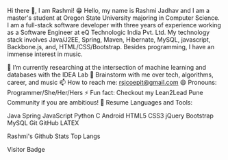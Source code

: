 Hi there 👋, I am Rashmi! 😁
Hello, my name is Rashmi Jadhav and I am a master's student at Oregon State University majoring in Computer Science. I am a full-stack software developer with three years of experience working as a Software Engineer at eQ Technologic India Pvt. Ltd. My technology stack involves Java/J2EE, Spring, Maven, Hibernate, MySQL, javascript, Backbone.js, and, HTML/CSS/Bootstrap. Besides programming, I have an immense interest in music.

🔭 I’m currently researching at the intersection of machine learning and databases with the IDEA Lab
💬 Brainstorm with me over tech, algorithms, career, and music
📫 How to reach me: rsjcoepit@gmail.com
😄 Pronouns: Programmer/She/Her/Hers
⚡ Fun fact: Checkout my Lean2Lead Pune Community if you are ambitious!
📝 Resume
Languages and Tools:

Java   Spring   JavaScript   Python   C   Android   HTML5   CSS3   jQuery   Bootstrap   MySQL   Git   GitHub   LATEX  

Rashmi's Github Stats Top Langs

Visitor Badge
